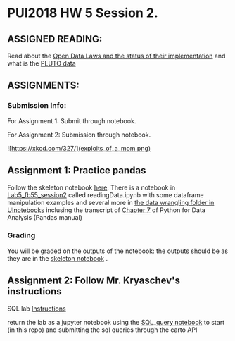 # PUI2018 HW 5 Session 2.

## ASSIGNED READING:

Read about the [Open Data Laws and the status of their implementation](https://www.wnyc.org/story/experts-agencies-suggest-nyc-open-data-law-lacks-resources/) and what is the [PLUTO data](https://www.wired.com/2013/08/nyc-pluto-data-map-party/)


## ASSIGNMENTS:

### Submission Info:

For Assignment 1: Submit through notebook.

For Assignment 2: Submission through notebook.

![https://xkcd.com/327/](exploits_of_a_mom.png)


## Assignment 1: Practice pandas

Follow the skeleton notebook [here](pandas_PLUTO_exercise_instructions.ipynb). There is a notebook in [Lab5_fb55_session2](https://github.com/fedhere/PUI2018_fb55/tree/master/Lab5_fb55_session2) called readingData.ipynb with some dataframe manipulation examples and several more in [the data wrangling folder in UInotebooks](https://github.com/fedhere/UInotebooks/tree/master/dataWrangling) inclusing the transcript of [Chapter 7](https://github.com/fedhere/UInotebooks/blob/master/dataWrangling/PandasDataWrangling-Chap7.ipynb) of Python for Data Analysis (Pandas manual)
  
### Grading 

You will be graded on the outputs of the notebook: the outputs should be as they are in the [skeleton notebook](pandas_PLUTO_exercise_instructions.ipynb) . 

## Assignment 2: Follow Mr. Kryaschev's instructions
SQL lab [Instructions](https://serv.cusp.nyu.edu/~hvo/files/SQL_Lab.pdf)

return the lab as a jupyter notebook using the [SQL_query notebook](https://github.com/fedhere/PUI2018_fb55/blob/master/HW5_fb55_session2/SQL_query.ipynb) to start (in this repo) and submitting the sql queries through the carto API

